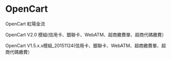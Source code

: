 # OpenCart
OpenCart 紅陽金流

OpenCart V2.0 模組(信用卡、銀聯卡、WebATM、超商繳費單、超商代碼繳費）

OpenCart V1.5.x.x模組_20151124(信用卡、銀聯卡、WebATM、超商繳費單、超商代碼繳費）
